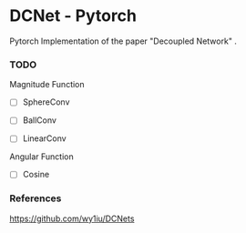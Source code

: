 # DCNet - Pytorch

Pytorch Implementation of the paper "Decoupled Network" .



### TODO



Magnitude Function

- [ ] SphereConv
- [ ] BallConv
- [ ] LinearConv



Angular Function

- [ ] Cosine









### References

https://github.com/wy1iu/DCNets